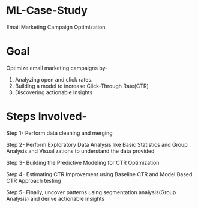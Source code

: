 # ML-Case-Study
Email Marketing Campaign Optimization

# Goal
Optimize email marketing campaigns by-
1. Analyzing open and click rates.
2. Building a model to increase Click-Through Rate(CTR)
3. Discovering actionable insights

# Steps Involved-

Step 1- Perform data cleaning and merging

Step 2- Perform Exploratory Data Analysis like Basic Statistics and Group Analysis and Visualizations to understand the data provided

Step 3- Building the Predictive Modeling for CTR Optimization

Step 4- Estimating CTR Improvement using Baseline CTR and Model Based CTR Approach testing

Step 5- Finally, uncover patterns using segmentation analysis(Group Analysis) and derive actionable insights
